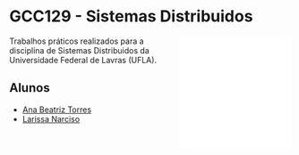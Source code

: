 # GCC129 - Sistemas Distribuidos
<img align="right" width="200" src="sd.png">
Trabalhos práticos realizados para a disciplina de Sistemas Distribuidos da Universidade Federal de Lavras (UFLA).

## Alunos
- [Ana Beatriz Torres](https://github.com/anabrtorres)
- [Larissa Narciso](https://github.com/larisnarciso)
